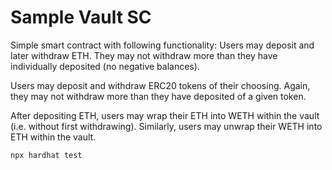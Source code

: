 # Sample Vault SC

Simple smart contract with following functionality:
Users may deposit and later withdraw ETH. They may not withdraw more than they have individually deposited (no negative balances).


Users may deposit and withdraw ERC20 tokens of their choosing. Again, they may not withdraw more than they have deposited of a given token.



After depositing ETH, users may wrap their ETH into WETH within the vault (i.e. without first withdrawing). Similarly, users may unwrap their WETH into ETH within the vault.


```shell
npx hardhat test
```
